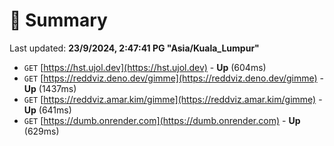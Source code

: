 # 📖 Summary
Last updated: **23/9/2024, 2:47:41 PG "Asia/Kuala_Lumpur"**

- `GET` [https://hst.ujol.dev](https://hst.ujol.dev) - **Up** (604ms)
- `GET` [https://reddviz.deno.dev/gimme](https://reddviz.deno.dev/gimme) - **Up** (1437ms)
- `GET` [https://reddviz.amar.kim/gimme](https://reddviz.amar.kim/gimme) - **Up** (641ms)
- `GET` [https://dumb.onrender.com](https://dumb.onrender.com) - **Up** (629ms)

